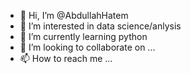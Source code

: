 - 👋 Hi, I’m @AbdullahHatem
- 👀 I’m interested in data science/anlysis
- 🌱 I’m currently learning python
- 💞️ I’m looking to collaborate on ...
- 📫 How to reach me ...

<!---
AbdullahHatem/AbdullahHatem is a ✨ special ✨ repository because its `README.md` (this file) appears on your GitHub profile.
You can click the Preview link to take a look at your changes.
--->
